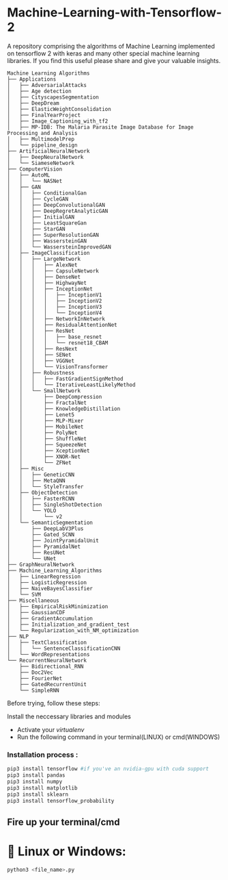 # Machine-Learning-with-Tensorflow-2
A repository comprising the algorithms of Machine Learning implemented on tensorflow 2 with keras and many other special machine learning libraries. If you find this useful please share and give your valuable insights.

```
Machine Learning Algorithms
├── Applications
│   ├── AdversarialAttacks
│   ├── Age detection
│   ├── CityscapesSegmentation
│   ├── DeepDream
│   ├── ElasticWeightConsolidation
│   ├── FinalYearProject
│   ├── Image_Captioning_with_tf2
│   ├── MP-IDB: The Malaria Parasite Image Database for Image Processing and Analysis
│   ├── MultimodelPrep
│   └── pipeline_design
├── ArtificialNeuralNetwork
│   ├── DeepNeuralNetwork
│   └── SiameseNetwork
├── ComputerVision
│   ├── AutoML
│   │   └── NASNet
│   ├── GAN
│   │   ├── ConditionalGan
│   │   ├── CycleGAN
│   │   ├── DeepConvolutionalGAN
│   │   ├── DeepRegretAnalyticGAN
│   │   ├── InitialGAN
│   │   ├── LeastSquareGan
│   │   ├── StarGAN
│   │   ├── SuperResolutionGAN
│   │   ├── WassersteinGAN
│   │   └── WassersteinImprovedGAN
│   ├── ImageClassification
│   │   ├── LargeNetwork
│   │   │   ├── AlexNet
│   │   │   ├── CapsuleNetwork
│   │   │   ├── DenseNet
│   │   │   ├── HighwayNet
│   │   │   ├── InceptionNet
│   │   │   │   ├── InceptionV1
│   │   │   │   ├── InceptionV2
│   │   │   │   ├── InceptionV3
│   │   │   │   └── InceptionV4
│   │   │   ├── NetworkInNetwork
│   │   │   ├── ResidualAttentionNet
│   │   │   ├── ResNet
│   │   │   │   ├── base_resnet
│   │   │   │   └── resnet18_CBAM
│   │   │   ├── ResNext
│   │   │   ├── SENet
│   │   │   ├── VGGNet
│   │   │   └── VisionTransformer
│   │   ├── Robustness
│   │   │   ├── FastGradientSignMethod
│   │   │   └── IterativeLeastLikelyMethod
│   │   └── SmallNetwork
│   │       ├── DeepCompression
│   │       ├── FractalNet
│   │       ├── KnowledgeDistillation
│   │       ├── Lenet5
│   │       ├── MLP-Mixer
│   │       ├── MobileNet
│   │       ├── PolyNet
│   │       ├── ShuffleNet
│   │       ├── SqueezeNet
│   │       ├── XceptionNet
│   │       ├── XNOR-Net
│   │       └── ZFNet
│   ├── Misc
│   │   ├── GeneticCNN
│   │   ├── MetaQNN
│   │   └── StyleTransfer
│   ├── ObjectDetection
│   │   ├── FasterRCNN
│   │   ├── SingleShotDetection
│   │   └── YOLO
│   │       └── v2
│   └── SemanticSegmentation
│       ├── DeepLabV3Plus
│       ├── Gated_SCNN
│       ├── JointPyramidalUnit
│       ├── PyramidalNet
│       ├── ResUNet
│       └── UNet
├── GraphNeuralNetwork
├── Machine_Learning_Algorithms
│   ├── LinearRegression
│   ├── LogisticRegression
│   ├── NaiveBayesClassifier
│   └── SVM
├── Miscellaneous
│   ├── EmpiricalRiskMinimization
│   ├── GaussianCDF
│   ├── GradientAccumulation
│   ├── Initialization_and_gradient_test
│   └── Regularization_with_NM_optimization
├── NLP
│   ├── TextClassification
│   │   └── SentenceClassificationCNN
│   └── WordRepresentations
└── RecurrentNeuralNetwork
    ├── Bidirectional_RNN
    ├── Doc2Vec
    ├── FourierNet
    ├── GatedRecurrentUnit
    └── SimpleRNN

```

Before trying, follow these steps:

  Install the neccessary libraries and modules
   - Activate your *virtualenv*
   - Run the following command in your terminal(LINUX) or cmd(WINDOWS)
 
  ###  Installation process :
  ```bash
  pip3 install tensorflow #if you've an nvidia-gpu with cuda support
  pip3 install pandas
  pip3 install numpy
  pip3 install matplotlib
  pip3 install sklearn
  pip3 install tensorflow_probability
  ```
  
  ## Fire up your terminal/cmd
   
   # 🤖 Linux or Windows:
   ```bash
   python3 <file_name>.py
   ```

  
